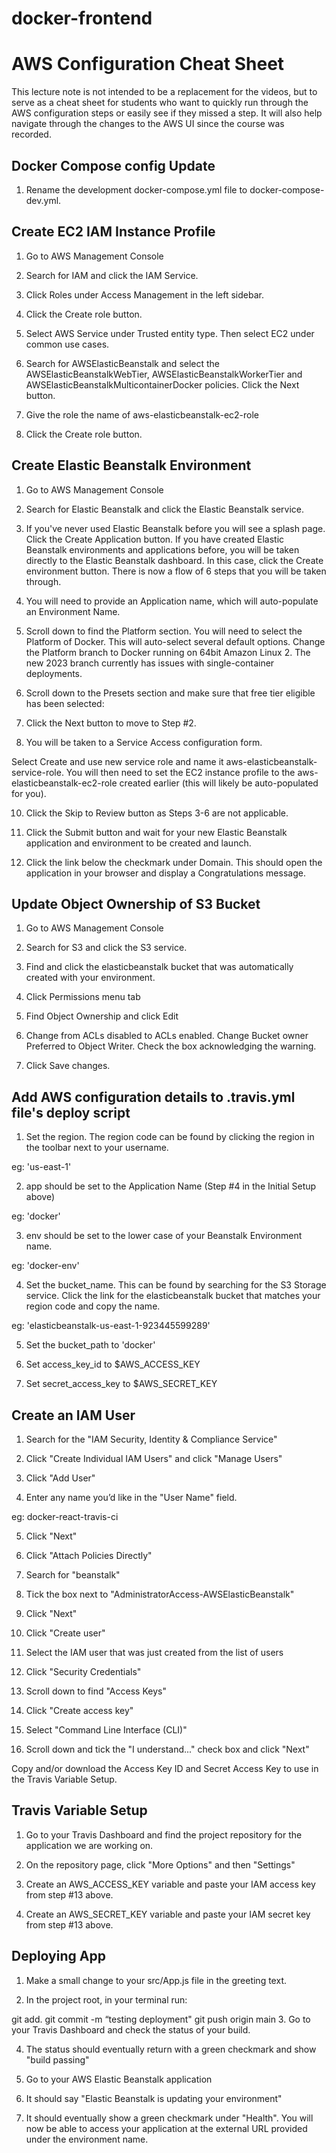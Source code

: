 # docker-frontend



# AWS Configuration Cheat Sheet
This lecture note is not intended to be a replacement for the videos, but to serve as a cheat sheet for students who want to quickly run through the AWS configuration steps or easily see if they missed a step. It will also help navigate through the changes to the AWS UI since the course was recorded.

## Docker Compose config Update

1. Rename the development docker-compose.yml file to docker-compose-dev.yml.

## Create EC2 IAM Instance Profile

1. Go to AWS Management Console

2. Search for IAM and click the IAM Service.

3. Click Roles under Access Management in the left sidebar.

4. Click the Create role button.

5. Select AWS Service under Trusted entity type. Then select EC2 under common use cases.

6. Search for AWSElasticBeanstalk and select the AWSElasticBeanstalkWebTier, AWSElasticBeanstalkWorkerTier and AWSElasticBeanstalkMulticontainerDocker policies. Click the Next button.

7. Give the role the name of aws-elasticbeanstalk-ec2-role

8. Click the Create role button.



## Create Elastic Beanstalk Environment

1. Go to AWS Management Console

2. Search for Elastic Beanstalk and click the Elastic Beanstalk service.

3. If you've never used Elastic Beanstalk before you will see a splash page. Click the Create Application button. If you have created Elastic Beanstalk environments and applications before, you will be taken directly to the Elastic Beanstalk dashboard. In this case, click the Create environment button. There is now a flow of 6 steps that you will be taken through.

5. You will need to provide an Application name, which will auto-populate an Environment Name.

6. Scroll down to find the Platform section. You will need to select the Platform of Docker. This will auto-select several default options. Change the Platform branch to Docker running on 64bit Amazon Linux 2. The new 2023 branch currently has issues with single-container deployments.

7. Scroll down to the Presets section and make sure that free tier eligible has been selected:

8. Click the Next button to move to Step #2.

9. You will be taken to a Service Access configuration form.

Select Create and use new service role and name it aws-elasticbeanstalk-service-role. You will then need to set the EC2 instance profile to the aws-elasticbeanstalk-ec2-role created earlier (this will likely be auto-populated for you).

10. Click the Skip to Review button as Steps 3-6 are not applicable.

11. Click the Submit button and wait for your new Elastic Beanstalk application and environment to be created and launch.

12. Click the link below the checkmark under Domain. This should open the application in your browser and display a Congratulations message.



## Update Object Ownership of S3 Bucket

1. Go to AWS Management Console

2. Search for S3 and click the S3 service.

3. Find and click the elasticbeanstalk bucket that was automatically created with your environment.

4. Click Permissions menu tab

5. Find Object Ownership and click Edit

6. Change from ACLs disabled to ACLs enabled. Change Bucket owner Preferred to Object Writer. Check the box acknowledging the warning.

7. Click Save changes.



## Add AWS configuration details to .travis.yml file's deploy script

1. Set the region. The region code can be found by clicking the region in the toolbar next to your username.

eg: 'us-east-1'

2. app should be set to the Application Name (Step #4 in the Initial Setup above)

eg: 'docker'

3. env should be set to the lower case of your Beanstalk Environment name.

eg: 'docker-env'

4. Set the bucket_name. This can be found by searching for the S3 Storage service. Click the link for the elasticbeanstalk bucket that matches your region code and copy the name.

eg: 'elasticbeanstalk-us-east-1-923445599289'

5. Set the bucket_path to 'docker'

6. Set access_key_id to $AWS_ACCESS_KEY

7. Set secret_access_key to $AWS_SECRET_KEY



## Create an IAM User

1. Search for the "IAM Security, Identity & Compliance Service"

2. Click "Create Individual IAM Users" and click "Manage Users"

3. Click "Add User"

4. Enter any name you’d like in the "User Name" field.

eg: docker-react-travis-ci

5. Click "Next"

6. Click "Attach Policies Directly"

7. Search for "beanstalk"

8. Tick the box next to "AdministratorAccess-AWSElasticBeanstalk"

9. Click "Next"

10. Click "Create user"

11. Select the IAM user that was just created from the list of users

12. Click "Security Credentials"

13. Scroll down to find "Access Keys"

14. Click "Create access key"

15. Select "Command Line Interface (CLI)"

16. Scroll down and tick the "I understand..." check box and click "Next"

Copy and/or download the Access Key ID and Secret Access Key to use in the Travis Variable Setup.



## Travis Variable Setup

1. Go to your Travis Dashboard and find the project repository for the application we are working on.

2. On the repository page, click "More Options" and then "Settings"

3. Create an AWS_ACCESS_KEY variable and paste your IAM access key from step #13 above.

4. Create an AWS_SECRET_KEY variable and paste your IAM secret key from step #13 above.



## Deploying App

1. Make a small change to your src/App.js file in the greeting text.

2. In the project root, in your terminal run:

git add.
git commit -m “testing deployment"
git push origin main
3. Go to your Travis Dashboard and check the status of your build.

4. The status should eventually return with a green checkmark and show "build passing"

5. Go to your AWS Elastic Beanstalk application

6. It should say "Elastic Beanstalk is updating your environment"

7. It should eventually show a green checkmark under "Health". You will now be able to access your application at the external URL provided under the environment name.

